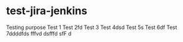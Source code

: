 # test-jira-jenkins
Testing purpose
Test 1
Test 2fd
Test 3
Test 4dsd
Test 5s
Test 6df
Test 7ddddfds
fffvd
dsfffd
sfF
d
